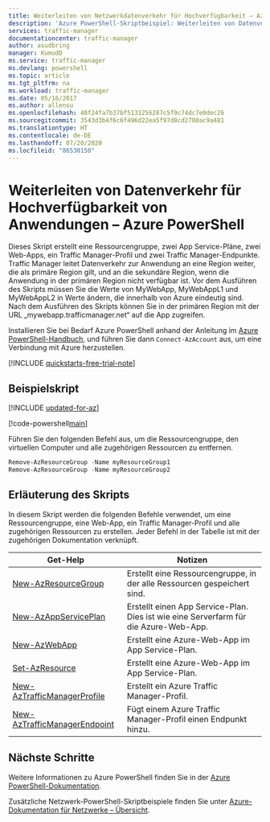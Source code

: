 ```yaml
---
title: Weiterleiten von Netzwerkdatenverkehr für Hochverfügbarkeit – Azure PowerShell
description: 'Azure PowerShell-Skriptbeispiel: Weiterleiten von Datenverkehr für Hochverfügbarkeit von Anwendungen'
services: traffic-manager
documentationcenter: traffic-manager
author: asudbring
manager: KumudD
ms.service: traffic-manager
ms.devlang: powershell
ms.topic: article
ms.tgt_pltfrm: na
ms.workload: traffic-manager
ms.date: 05/16/2017
ms.author: allensu
ms.openlocfilehash: 40f24fa7b37bf5131256287c5f9c74dc7e0dec26
ms.sourcegitcommit: 3543d3b4f6c6f496d22ea5f97d8cd2700ac9a481
ms.translationtype: HT
ms.contentlocale: de-DE
ms.lasthandoff: 07/20/2020
ms.locfileid: "86530150"
---
```

# <a name="route-traffic-for-high-availability-of-applications---azure-powershell"></a>Weiterleiten von Datenverkehr für Hochverfügbarkeit von Anwendungen – Azure PowerShell

Dieses Skript erstellt eine Ressourcengruppe, zwei App Service-Pläne, zwei Web-Apps, ein Traffic Manager-Profil und zwei Traffic Manager-Endpunkte. Traffic Manager leitet Datenverkehr zur Anwendung an eine Region weiter, die als primäre Region gilt, und an die sekundäre Region, wenn die Anwendung in der primären Region nicht verfügbar ist. Vor dem Ausführen des Skripts müssen Sie die Werte von MyWebApp, MyWebAppL1 und MyWebAppL2 in Werte ändern, die innerhalb von Azure eindeutig sind. Nach dem Ausführen des Skripts können Sie in der primären Region mit der URL „mywebapp.trafficmanager.net“ auf die App zugreifen.

Installieren Sie bei Bedarf Azure PowerShell anhand der Anleitung im [Azure PowerShell-Handbuch](https://docs.microsoft.com/powershell/azureps-cmdlets-docs/), und führen Sie dann `Connect-AzAccount` aus, um eine Verbindung mit Azure herzustellen.

[!INCLUDE [quickstarts-free-trial-note](../../../includes/quickstarts-free-trial-note.md)]

## <a name="sample-script"></a>Beispielskript

[!INCLUDE [updated-for-az](../../../includes/updated-for-az.md)]

[!code-powershell[main](../../../powershell_scripts/traffic-manager/direct-traffic-for-increased-application-availability/direct-traffic-for-increased-application-availability.ps1 "Route traffic for high availability")]


Führen Sie den folgenden Befehl aus, um die Ressourcengruppe, den virtuellen Computer und alle zugehörigen Ressourcen zu entfernen.

```powershell
Remove-AzResourceGroup -Name myResourceGroup1
Remove-AzResourceGroup -Name myResourceGroup2
```


## <a name="script-explanation"></a>Erläuterung des Skripts

In diesem Skript werden die folgenden Befehle verwendet, um eine Ressourcengruppe, eine Web-App, ein Traffic Manager-Profil und alle zugehörigen Ressourcen zu erstellen. Jeder Befehl in der Tabelle ist mit der zugehörigen Dokumentation verknüpft.

| Get-Help | Notizen |
|---|---|
| [New-AzResourceGroup](/powershell/module/az.resources/new-azresourcegroup)  | Erstellt eine Ressourcengruppe, in der alle Ressourcen gespeichert sind. |
| [New-AzAppServicePlan](/powershell/module/az.websites/new-azappserviceplan) | Erstellt einen App Service-Plan. Dies ist wie eine Serverfarm für die Azure-Web-App. |
| [New-AzWebApp](/powershell/module/az.websites/new-azwebapp) | Erstellt eine Azure-Web-App im App Service-Plan. |
| [Set-AzResource](/powershell/module/az.resources/new-azresource) | Erstellt eine Azure-Web-App im App Service-Plan. |
| [New-AzTrafficManagerProfile](/powershell/module/az.trafficmanager/new-aztrafficmanagerprofile) | Erstellt ein Azure Traffic Manager-Profil. |
| [New-AzTrafficManagerEndpoint](/powershell/module/az.trafficmanager/new-aztrafficmanagerendpoint) | Fügt einem Azure Traffic Manager-Profil einen Endpunkt hinzu. |

## <a name="next-steps"></a>Nächste Schritte

Weitere Informationen zu Azure PowerShell finden Sie in der [Azure PowerShell-Dokumentation](https://docs.microsoft.com/powershell/azure/overview).

Zusätzliche Netzwerk-PowerShell-Skriptbeispiele finden Sie unter [Azure-Dokumentation für Netzwerke – Übersicht](../powershell-samples.md?toc=%2fazure%2fnetworking%2ftoc.json).
